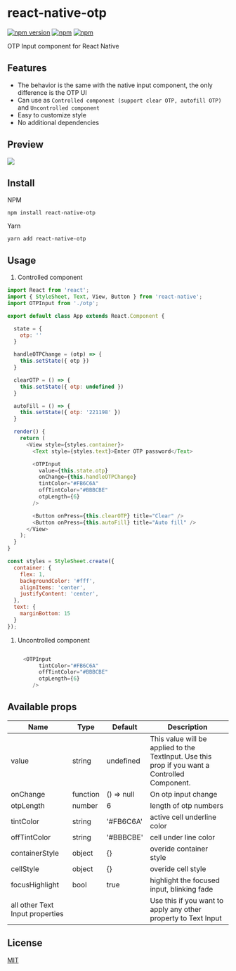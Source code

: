 # react-native-otp

[![npm version](https://badge.fury.io/js/react-native-otp.svg)](https://badge.fury.io/js/react-native-otp)
[![npm](https://img.shields.io/npm/dm/react-native-otp.svg?maxAge=2592000)]()
[![npm](https://img.shields.io/npm/dt/react-native-otp.svg?maxAge=2592000)]()   

OTP Input component for React Native

## Features

- The behavior is the same with the native input component, the only difference is the OTP UI
- Can use as `Controlled component (support clear OTP, autofill OTP)` and `Uncontrolled component`
- Easy to customize style
- No additional dependencies

## Preview

![](https://thumbs.gfycat.com/ImpassionedQuickAmericangoldfinch-size_restricted.gif)

## Install

NPM

```npm install react-native-otp```

Yarn

```yarn add react-native-otp```

## Usage

1. Controlled component
```javascript
import React from 'react';
import { StyleSheet, Text, View, Button } from 'react-native';
import OTPInput from './otp';

export default class App extends React.Component {

  state = {
    otp: ''
  }

  handleOTPChange = (otp) => {
    this.setState({ otp })
  }

  clearOTP = () => {
    this.setState({ otp: undefined })
  }

  autoFill = () => {
    this.setState({ otp: '221198' })
  }

  render() {
    return (
      <View style={styles.container}>
        <Text style={styles.text}>Enter OTP password</Text>

        <OTPInput
          value={this.state.otp}
          onChange={this.handleOTPChange}
          tintColor="#FB6C6A"
          offTintColor="#BBBCBE"
          otpLength={6}
        />

        <Button onPress={this.clearOTP} title="Clear" />
        <Button onPress={this.autoFill} title="Auto fill" />
      </View>
    );
  }
}

const styles = StyleSheet.create({
  container: {
    flex: 1,
    backgroundColor: '#fff',
    alignItems: 'center',
    justifyContent: 'center',
  },
  text: {
    marginBottom: 15
  }
});
```

1. Uncontrolled component
```javascript

     <OTPInput
          tintColor="#FB6C6A"
          offTintColor="#BBBCBE"
          otpLength={6}
        />

```

## Available props

| Name                           | Type             | Default        | Description           |
| ------------------------------ | ---------------- | -------------- | -------------------------------------------------------------------------------------------- |
| value                          | string           | undefined      | This value will be applied to the TextInput. Use this prop if you want a Controlled Component.             |
| onChange                       | function         | () => null     | On otp input change   |
| otpLength                      | number           | 6              | length of otp numbers |
| tintColor                      | string           | '#FB6C6A'      | active cell underline color       |
| offTintColor                   | string           | '#BBBCBE'      | cell under line color |
| containerStyle                 | object           | {}             | overide container style |
| cellStyle                      | object           | {}             | overide cell style |
| focusHighlight                 | bool             | true           | highlight the focused input, blinking fade |
| all other Text Input properties | | | Use this if you want to apply any other property to Text Input |   

## License
[MIT](https://opensource.org/licenses/mit-license.html)

